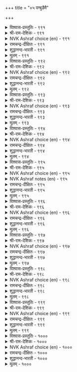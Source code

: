 +++
title = "०५ पण्बुडैमै"

+++


<details><summary>विश्वास-प्रस्तुतिः - ९९१</summary>

ऎण्बदत्ताल् ऎय्दल् ऎळिदॆन्ब यार्माट्टुम्  
पण्बुडैमै ऎन्नुम् वऴक्कु।      ९९१
</details>

<details><summary>श्री-राम-देशिकः - ९९१</summary>

अधिकारः १००. अनुसृत्य प्रवर्तनम्  
सौलभ्येन समैः साकमनुसृत्य प्रवर्तनात् ।  
विशिष्टगुणसंप्राप्तिः सुलभेति सतां मतम् ॥ ९९१॥
</details>

<details><summary>NVK Ashraf choice (en) - ९९१</summary>

०९९१
The demeanor called courtesy, they say,
Comes easily to those easily accessible to all.
(N.V.K. Ashraf), (Satguru Subramuniyaswami)
</details>

<details><summary>रामचन्द्र-दीक्षितः - ९९१</summary>

991 eṇpatattāl eytal eḷiteṉpa yārmāṭṭum  
paṇpuṭaimai eṉṉum vaḻakku.

991\. Be cautious and easy of access. You will command the homage of the world.  
</details>

<details><summary>शुद्धानन्द-भारती - ९९१</summary>

1\. எண்பதத்தால் எய்தல் எளிதென்ப யார்மாட்டும்  
பண்புடைமை என்னும் வழக்கு.  
To the polite free of access  
Easily comes courteousness.        991  
</details>

<details><summary>मूलम् - ९९१</summary>

ऎण्बदत्ताल् ऎय्दल् ऎळिदॆन्ब यार्माट्टुम्  
पण्बुडैमै ऎन्नुम् वऴक्कु।      ९९१
</details>

<details><summary>विश्वास-प्रस्तुतिः - ९९२</summary>

अन्बुडैमै आण्ड्र कुडिप्पिऱत्तल् इव्विरण्डुम्  
पण्बुडैमै ऎन्नुम् वऴक्कु।       ९९२
</details>

<details><summary>श्री-राम-देशिकः - ९९२</summary>

प्रेम्णा प्रवर्तनं शुद्धविख्यातकुलजन्म च ।  
द्वयमेतन्महत्वाख्यगुणं यच्छति कस्यचित् ॥ ९९२॥
</details>

<details><summary>NVK Ashraf choice (en) - ९९२</summary>

०९९२
Kindness and exalted birth: these two
Constitute the demeanor called courtesy.
(N.V.K. Ashraf)
</details>

<details><summary>रामचन्द्र-दीक्षितः - ९९२</summary>

992 aṉpuṭaimai āṉṟa kuṭippiṟattal ivviraṇṭum  
paṇpuṭaimai eṉṉum vaḻakku.

992\. Courtesy springs from love and noble lineage.  
</details>

<details><summary>शुद्धानन्द-भारती - ९९२</summary>

2\. அன்புடைமை ஆன்ற குடிப்பிறத்தல் இவ்விரண்டும்  
பண்புடைமை என்னும் வழக்கு.  
Humanity and noble birth  
Develop courtesy and moral worth.        992  
</details>

<details><summary>मूलम् - ९९२</summary>

अन्बुडैमै आण्ड्र कुडिप्पिऱत्तल् इव्विरण्डुम्  
पण्बुडैमै ऎन्नुम् वऴक्कु।       ९९२
</details>

<details><summary>विश्वास-प्रस्तुतिः - ९९३</summary>

उऱुप्पॊत्तल् मक्कळॊप्पु अण्ड्राल् वॆऱुत्तक्क  
पण्बॊत्तल् ऒप्पदाम् ऒप्पु।       ९९३
</details>

<details><summary>श्री-राम-देशिकः - ९९३</summary>

जनैः साकं देशसाम्यान्न भेदनुवर्तनम् ।  
गुणेन साम्यमेभिस्तु भवेच्छन्दानुवर्तनम् ॥ ९९३॥
</details>

<details><summary>NVK Ashraf choice (en) - ९९३</summary>

०९९३
What binds humanity together is not physical proximity,
But that binding of courteousness.
(N.V.K. Ashraf)
</details>

<details><summary>रामचन्द्र-दीक्षितः - ९९३</summary>

993 uṟuppottal makkaḷoppu aṉṟāl veṟuttakka  
paṇpottal oppatām oppu.

993\. Mere physical features do not rank with men but only courtesy makes them ascend the scale.  
</details>

<details><summary>शुद्धानन्द-भारती - ९९३</summary>

3\. உறுப்பொத்தல் மக்களொப்பு அன்றால் வெறுத்தக்க  
பண்பொத்தல் ஒப்பதாம் ஒப்பு.  
Likeness in limbs is not likeness  
It's likeness in kind courteousness.        993  
</details>

<details><summary>मूलम् - ९९३</summary>

उऱुप्पॊत्तल् मक्कळॊप्पु अण्ड्राल् वॆऱुत्तक्क  
पण्बॊत्तल् ऒप्पदाम् ऒप्पु।       ९९३
</details>

<details><summary>विश्वास-प्रस्तुतिः - ९९४</summary>

यनॊडु नण्ड्रि पुरिन्द पयनुडैयार्  
पण्बुबा राट्टुम् उलगु।      ९९४
</details>

<details><summary>श्री-राम-देशिकः - ९९४</summary>

नीतिधर्मसमेतानां परोपकृतिशालिनाम् ।  
महात्मनां गुणं लोकाः प्रशंसन्ति मदान्विताः ॥ ९९४॥
</details>

<details><summary>NVK Ashraf choice (en) - ९९४</summary>

०९९४
The world applauds the conduct of those
Who help with impartiality and generosity. *
(W.H. Drew and J. Lazarus), (N.V.K. Ashraf)
</details>

<details><summary>रामचन्द्र-दीक्षितः - ९९४</summary>

994 nayaṉoṭu naṉṟi purinta payaṉuṭaiyār  
paṇpupā rāṭṭum ulaku.

994\. The world respects the courtesy of those who are just and willing to do good.  
</details>

<details><summary>शुद्धानन्द-भारती - ९९४</summary>

4\. நயனொடு நன்றி புரிந்த பயனுடையார்  
பண்புபா ராட்டும் உலகு.  
The world applauds those helpful men  
Whose actions are just and benign.        994  
</details>

<details><summary>मूलम् - ९९४</summary>

यनॊडु नण्ड्रि पुरिन्द पयनुडैयार्  
पण्बुबा राट्टुम् उलगु।      ९९४
</details>

<details><summary>विश्वास-प्रस्तुतिः - ९९५</summary>

नगैयुळ्ळुम् इन्ना तिगऴ्च्चि पगैयुळ्ळुम्  
पण्बुळ पाडऱिवार् माट्टु।      ९९५
</details>

<details><summary>श्री-राम-देशिकः - ९९५</summary>

परिहासेऽप्यन्यनिन्दाकरणं दुःखमावहेत् ।  
परानुसरणादज्ञा भवन्ति सुगुणान्विताः ॥ ९९५॥
</details>

<details><summary>NVK Ashraf choice (en) - ९९५</summary>

०९९५
Mockery hurts even in jest, and hence the considerate
Are courteous even to their foes. *
(P.S. Sundaram)
</details>

<details><summary>NVK Ashraf notes (en) - ९९५</summary>

९९५. Compare with ८७१. One should never wish for the accursed thing called enmity, even in jest. (Satguru Subramuniyaswami)
</details>

<details><summary>रामचन्द्र-दीक्षितः - ९९५</summary>

995 nakaiyuḷḷum iṉṉātu ikaḻcci pakaiyuḷḷum  
paṇpuḷa pāṭaṟivār māṭṭu.

995\. Do not mock at others even in a sportive mood. There is virtue in being courteous even to a foe.  
</details>

<details><summary>शुद्धानन्द-भारती - ९९५</summary>

5\. நகையுள்ளும் இன்னாது இகழ்ச்சி பகையுள்ளும்  
பண்புஉள பாடறிவார் மாட்டு.  
The courteous don't even foes detest  
For contempt offends even in jest.        995  
</details>

<details><summary>मूलम् - ९९५</summary>

नगैयुळ्ळुम् इन्ना तिगऴ्च्चि पगैयुळ्ळुम्  
पण्बुळ पाडऱिवार् माट्टु।      ९९५
</details>

<details><summary>विश्वास-प्रस्तुतिः - ९९६</summary>

पण्बुडैयार्प् पट्टुण्डु उलगम् अदुइण्ड्रेल्  
मण्बुक्कु माय्वदु मन्।      ९९६
</details>

<details><summary>श्री-राम-देशिकः - ९९६</summary>

विशिष्टगुणिनां सत्त्वाल्लोकोद्यापि प्रवर्तते ।  
तदभावे प्रपञ्चोऽयं भुवि मग्नो भवेत् किल ॥ ९९६॥
</details>

<details><summary>NVK Ashraf choice (en) - ९९६</summary>

०९९६
The world goes on because of civilized men.
Without them it would collapse into dust. *
(Satguru Subramuniyaswami)
</details>

<details><summary>रामचन्द्र-दीक्षितः - ९९६</summary>

996 paṇpuṭaiyārp paṭṭuṇṭu ulakam atuiṉṟēl  
maṇpukku māyvatu maṉ.

996\. The world is built on the wisdom of the noble and the good; but for them the entire world would be a heap of ruins.  
</details>

<details><summary>शुद्धानन्द-भारती - ९९६</summary>

6\. பண்புடையார்ப் பட்டுண்டு உலகம் அதுஇன்றேல்  
மண்புக்கு மாய்வது மன்.  
The world rests with the mannered best  
Or it crumbles and falls to dust.        996  
</details>

<details><summary>मूलम् - ९९६</summary>

पण्बुडैयार्प् पट्टुण्डु उलगम् अदुइण्ड्रेल्  
मण्बुक्कु माय्वदु मन्।      ९९६
</details>

<details><summary>विश्वास-प्रस्तुतिः - ९९७</summary>

अरम्बोलुम् कूर्मैय रेनुम् मरम्बोल्वर्  
मक्कट्पण्बु इल्ला तवर्।      ९९७
</details>

<details><summary>श्री-राम-देशिकः - ९९७</summary>

सज्जनार्हगुणैर्हीनाः तीक्ष्णासिसमशेमुषीम् ।  
लब्ध्वापि पादपसमा मन्यन्ते मानवैः समैः ॥ ९९७॥
</details>

<details><summary>NVK Ashraf choice (en) - ९९७</summary>

०९९७
Men without character, despite their sharp minds,
Are no better than blocks of wood.
(N.V.K. Ashraf), (S.M. Diaz)
</details>

<details><summary>रामचन्द्र-दीक्षितः - ९९७</summary>

997 arampōlum kūrmaiya rēṉum marampōlvar  
makkaḷpaṇpu illā tavar.

997\. Of what avail is one’s intelligence keen as the edge of the chist^? One is with the socks and gloves if one is not affable.  
</details>

<details><summary>शुद्धानन्द-भारती - ९९७</summary>

7\. அரம்போலும் கூர்மைய ரேனும் மரம்போல்வர்  
மக்கட்பண்பு இல்லா தவர்.  
The mannerless though sharp like file  
Are like wooden blocks indocile.        997  
</details>

<details><summary>मूलम् - ९९७</summary>

अरम्बोलुम् कूर्मैय रेनुम् मरम्बोल्वर्  
मक्कट्पण्बु इल्ला तवर्।      ९९७
</details>

<details><summary>विश्वास-प्रस्तुतिः - ९९८</summary>

नण्बाट्रार् आगि नयमिल सॆय्वार्क्कुम्  
पण्बाट्रार् आदल् कडै।       ९९८
</details>

<details><summary>श्री-राम-देशिकः - ९९८</summary>

विना मैत्रीं विरोधं च कुर्वतां विषयेऽपि यः ।  
गुणवान्न प्रवर्तेत् दोषयुक्तः स गण्यते ॥ ९९८॥
</details>

<details><summary>NVK Ashraf choice (en) - ९९८</summary>

०९९८
It is disgraceful to be discourteous,
Even towards the unfriendly who treat you unjustly.
(Satguru Subramuniyaswami)
</details>

<details><summary>रामचन्द्र-दीक्षितः - ९९८</summary>

998 naṇpāṟṟār āki nayamila ceyvārkkum  
paṇpāṟṟār ātal kaṭai.

998\. To be failing in one’s courtesy even to one’s foe is sin.  
</details>

<details><summary>शुद्धानन्द-भारती - ९९८</summary>

8\. நண்பாற்றா ராகி நயமில செய்வார்க்கும்  
பண்பாற்றா ராதல் கடை.  
Discourtesy is mean indeed  
E'en to a base unfriendly breed.        998  
</details>

<details><summary>मूलम् - ९९८</summary>

नण्बाट्रार् आगि नयमिल सॆय्वार्क्कुम्  
पण्बाट्रार् आदल् कडै।       ९९८
</details>

<details><summary>विश्वास-प्रस्तुतिः - ९९९</summary>

नगल्वल्लर् अल्लार्क्कु मायिरु ञालम्  
पगलुम्बाऱ्पट्टण्ड्रु इरुळ्।       ९९९
</details>

<details><summary>श्री-राम-देशिकः - ९९९</summary>

स्नेहतत्त्वं समालम्ब्य प्रवर्तनमजानताम् ।  
दिवसोऽपि प्रभायुक्तो दृश्येत् तमसावृतः ॥ ९९९॥
</details>

<details><summary>NVK Ashraf choice (en) - ९९९</summary>

०९९९
To those who cannot laugh,
This big world is all darkness even during the day.
(C. Rajagopalachari)
</details>

<details><summary>रामचन्द्र-दीक्षितः - ९९९</summary>

999 nakalvallar allārkku māyiru ñālam  
pakalumpāṟ paṭṭaṉṟ iruḷ.

999\. Even the wide world darkens at noon to the sullen who fails to gladden the hearts of men.  
</details>

<details><summary>शुद्धानन्द-भारती - ९९९</summary>

9\. நகல்வல்லர் அல்லார்க்கு மாயிரு ஞாலம்  
பகலும்பாற் பட்டன்று இருள்.  
To those bereft of smiling light  
Even in day the earth is night.        999  
</details>

<details><summary>मूलम् - ९९९</summary>

नगल्वल्लर् अल्लार्क्कु मायिरु ञालम्  
पगलुम्बाऱ्पट्टण्ड्रु इरुळ्।       ९९९
</details>

<details><summary>विश्वास-प्रस्तुतिः - १०००</summary>

पण्बिलान् पॆट्र पॆरुञ्जॆल्वम् नन्बाल्  
कलन्दीमै याल्दिरिन् दट्रु।      १०००
</details>

<details><summary>श्री-राम-देशिकः - १०००</summary>

निर्गुणेनार्जितं वित्तं नोपयोगकरं भवेत् ।  
यथा स्यात् पात्रदोषेण पयो माधुर्यवर्जितः ॥ १०००॥
</details>

<details><summary>NVK Ashraf choice (en) - १०००</summary>

१०००
The great wealth kept by the uncultured
Is clean milk gone sour in a can unclean.
(N.V.K. Ashraf)
</details>

<details><summary>रामचन्द्र-दीक्षितः - १०००</summary>

1000 paṇpilāṉ peṟṟa peruñcelvam naṉpāl  
kalantīmai yāltirintu aṟṟu.

1000\. Of what' use is the wealth of the discourteous? It is like good milk spoilt by an unclean vessel.  
</details>

<details><summary>शुद्धानन्द-भारती - १०००</summary>

10\. பண்பிலான் பெற்ற பெருஞ் செல்வம் நன்பால்  
கலந்தீமை யால்திரிந்த தற்று.  
The wealth heaped by the churlish base  
Is pure milk soured by impure vase.        1000  
</details>

<details><summary>मूलम् - १०००</summary>

पण्बिलान् पॆट्र पॆरुञ्जॆल्वम् नन्बाल्  
कलन्दीमै याल्दिरिन् दट्रु।      १०००
</details>

